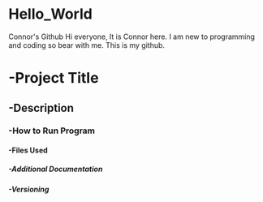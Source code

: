 # Hello_World
Connor's Github
Hi everyone, It is Connor here. I am new to programming and coding so bear with me. This is my github.

# **-Project Title**
## **-Description**
### **-How to Run Program**
#### **-Files Used**
##### **-Additional Documentation** 
###### **-Versioning**
